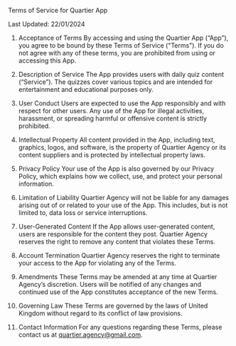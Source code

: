 Terms of Service for Quartier App

Last Updated: 22/01/2024

1. Acceptance of Terms
By accessing and using the Quartier App (“App”), you agree to be bound by these Terms of Service ("Terms"). If you do not agree with any of these terms, you are prohibited from using or accessing this App.

2. Description of Service
The App provides users with daily quiz content (“Service”). The quizzes cover various topics and are intended for entertainment and educational purposes only.

3. User Conduct
Users are expected to use the App responsibly and with respect for other users. Any use of the App for illegal activities, harassment, or spreading harmful or offensive content is strictly prohibited.

4. Intellectual Property
All content provided in the App, including text, graphics, logos, and software, is the property of Quartier Agency or its content suppliers and is protected by intellectual property laws.

5. Privacy Policy
Your use of the App is also governed by our Privacy Policy, which explains how we collect, use, and protect your personal information.

6. Limitation of Liability
Quartier Agency will not be liable for any damages arising out of or related to your use of the App. This includes, but is not limited to, data loss or service interruptions.

7. User-Generated Content
If the App allows user-generated content, users are responsible for the content they post. Quartier Agency reserves the right to remove any content that violates these Terms.

8. Account Termination
Quartier Agency reserves the right to terminate your access to the App for violating any of the Terms.

9. Amendments
These Terms may be amended at any time at Quartier Agency’s discretion. Users will be notified of any changes and continued use of the App constitutes acceptance of the new Terms.

10. Governing Law
These Terms are governed by the laws of United Kingdom without regard to its conflict of law provisions.

11. Contact Information
For any questions regarding these Terms, please contact us at quartier.agency@gmail.com.


